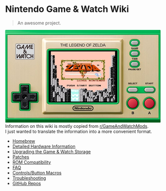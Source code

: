 # Nintendo Game & Watch Wiki
> An awesome project.

![gw](src/pics/gw.jpg)  
Information on this wiki is mostly copied from [r/GameAndWatchMods](https://www.reddit.com/r/GameAndWatchMods/wiki/index/#wiki_welcome_to_our_game_.26amp.3B_watch_wiki.21).  
I just wanted to translate the information into a more convenient format.  

+ [Homebrew](homebrew/homebrew.md)
+ [Detailed Hardware Information](hardware/hardware.md)
+ [Upgrading the Game & Watch Storage](upgrading/upgrading.md)
+ [Patches](patches/patches.md)
+ [ROM Compatibility](roms/compatibility.md)
+ [FAQ](faq/faq.md)
+ [Controls/Button Macros](faq/gwcontrols.md)
+ [Troubleshooting](faq/troubleshooting.md)
+ [GitHub Repos](faq/githubrepos.md)